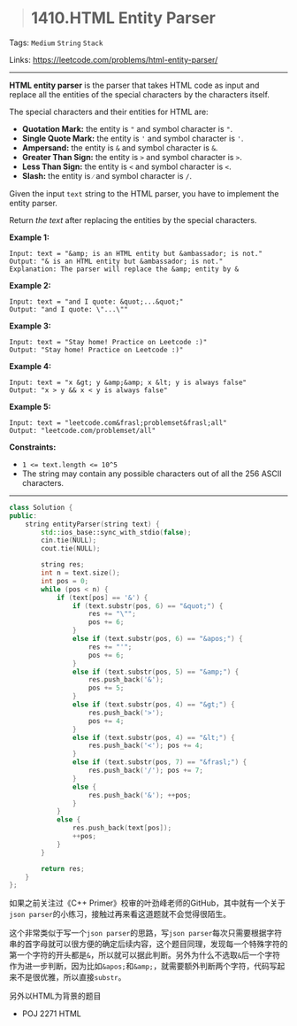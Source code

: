 > # 1410.HTML Entity Parser

Tags: `Medium` `String` `Stack`

Links: https://leetcode.com/problems/html-entity-parser/

-----

**HTML entity parser** is the parser that takes HTML code as input and replace all the entities of the special characters by the characters itself.

The special characters and their entities for HTML are:

- **Quotation Mark:** the entity is `"` and symbol character is `"`.
- **Single Quote Mark:** the entity is `'` and symbol character is `'`.
- **Ampersand:** the entity is `&` and symbol character is `&`.
- **Greater Than Sign:** the entity is `>` and symbol character is `>`.
- **Less Than Sign:** the entity is `<` and symbol character is `<`.
- **Slash:** the entity is `⁄` and symbol character is `/`.

Given the input `text` string to the HTML parser, you have to implement the entity parser.

Return *the text* after replacing the entities by the special characters.

**Example 1:**

```
Input: text = "&amp; is an HTML entity but &ambassador; is not."
Output: "& is an HTML entity but &ambassador; is not."
Explanation: The parser will replace the &amp; entity by &
```

**Example 2:**

```
Input: text = "and I quote: &quot;...&quot;"
Output: "and I quote: \"...\""
```

**Example 3:**

```
Input: text = "Stay home! Practice on Leetcode :)"
Output: "Stay home! Practice on Leetcode :)"
```

**Example 4:**

```
Input: text = "x &gt; y &amp;&amp; x &lt; y is always false"
Output: "x > y && x < y is always false"
```

**Example 5:**

```
Input: text = "leetcode.com&frasl;problemset&frasl;all"
Output: "leetcode.com/problemset/all"
```

 

**Constraints:**

- `1 <= text.length <= 10^5`
- The string may contain any possible characters out of all the 256 ASCII characters.

-----

```c++
class Solution {
public:
    string entityParser(string text) {
        std::ios_base::sync_with_stdio(false);
        cin.tie(NULL);
        cout.tie(NULL);

        string res;
        int n = text.size();
        int pos = 0; 
        while (pos < n) {
            if (text[pos] == '&') {
                if (text.substr(pos, 6) == "&quot;") {
                    res += "\"";
                    pos += 6;
                }
                else if (text.substr(pos, 6) == "&apos;") {
                    res += "'";
                    pos += 6;
                }
                else if (text.substr(pos, 5) == "&amp;") {
                    res.push_back('&');
                    pos += 5;
                }
                else if (text.substr(pos, 4) == "&gt;") {
                    res.push_back('>');
                    pos += 4;
                }
                else if (text.substr(pos, 4) == "&lt;") {
                    res.push_back('<'); pos += 4;
                }
                else if (text.substr(pos, 7) == "&frasl;") {
                    res.push_back('/'); pos += 7;
                }
                else {
                    res.push_back('&'); ++pos;
                }
            }
            else {
                res.push_back(text[pos]);
                ++pos;
            }
        }

        return res;
    }
};
```

如果之前关注过《C++ Primer》校审的叶劲峰老师的GitHub，其中就有一个关于`json parser`的小练习，接触过再来看这道题就不会觉得很陌生。

这个非常类似于写一个`json parser`的思路，写`json parser`每次只需要根据字符串的首字母就可以很方便的确定后续内容，这个题目同理，发现每一个特殊字符的第一个字符的开头都是`&`，所以就可以据此判断。另外为什么不选取`&`后一个字符作为进一步判断，因为比如`&apos;`和`&amp;`，就需要额外判断两个字符，代码写起来不是很优雅，所以直接`substr`。

另外以HTML为背景的题目

* POJ 2271 HTML